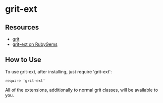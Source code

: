 # grit-ext

## Resources

* [grit](https://github.com/mojombo/grit)
* [grit-ext on RubyGems](https://rubygems.org/gems/grit-ext)

## How to Use

To use grit-ext, after installing, just require 'grit-ext':

    require 'grit-ext'

All of the extensions, additionally to normal grit classes, will be available to you.

